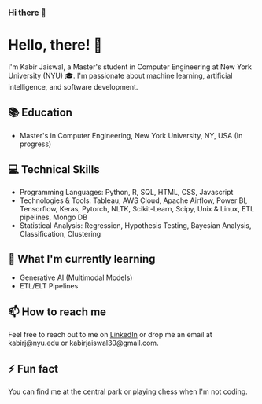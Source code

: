### Hi there 👋
# Hello, there! 👋

I'm Kabir Jaiswal, a Master's student in Computer Engineering at New York University (NYU) 🎓. I'm passionate about machine learning, artificial intelligence, and software development. 

## 📚 Education

- Master's in Computer Engineering, New York University, NY, USA (In progress)

## 💻 Technical Skills

- Programming Languages: Python, R, SQL, HTML, CSS, Javascript
- Technologies & Tools: Tableau, AWS Cloud, Apache Airflow, Power BI, Tensorflow, Keras, Pytorch, NLTK, Scikit-Learn, Scipy, Unix & Linux, ETL pipelines, Mongo DB
- Statistical Analysis: Regression, Hypothesis Testing, Bayesian Analysis, Classification, Clustering

## 📖 What I'm currently learning

- Generative AI (Multimodal Models)
- ETL/ELT Pipelines

## 📫 How to reach me

Feel free to reach out to me on [LinkedIn]([https://www.linkedin.com/in/kabirjaiswal](https://www.linkedin.com/in/kabir-j-b81212105/)) or drop me an email at kabirj@nyu.edu or kabirjaiswal30@gmail.com.

## ⚡ Fun fact

You can find me at the central park or playing chess when I'm not coding.


<!--
**kabir12345/kabir12345** is a ✨ _special_ ✨ repository because its `README.md` (this file) appears on your GitHub profile.

Here are some ideas to get you started:

- 🔭 I’m currently working on ...
- 🌱 I’m currently learning ...
- 👯 I’m looking to collaborate on ...
- 🤔 I’m looking for help with ...
- 💬 Ask me about ...
- 📫 How to reach me: ...
- 😄 Pronouns: ...
- ⚡ Fun fact: ...
-->
